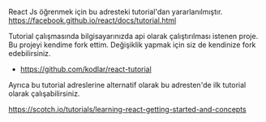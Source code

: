 React Js öğrenmek için bu adresteki tutorial'dan yararlanılmıştır.
https://facebook.github.io/react/docs/tutorial.html


Tutorial çalışmasında bilgisayarınızda api olarak çalıştırılması istenen proje.
Bu projeyi kendime fork ettim. Değişiklik yapmak için siz de kendinize fork edebilirsiniz.

- https://github.com/kodlar/react-tutorial


Ayrıca bu tutorial adreslerine alternatif olarak bu adresten'de ilk tutorial olarak çalışabilirsiniz.

https://scotch.io/tutorials/learning-react-getting-started-and-concepts
